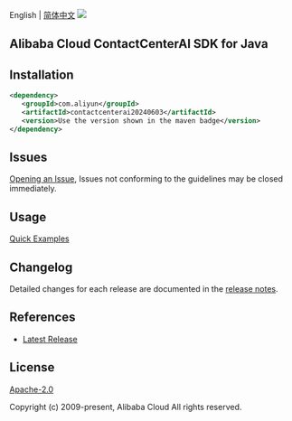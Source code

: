 English | [简体中文](README-CN.md)
![](https://aliyunsdk-pages.alicdn.com/icons/AlibabaCloud.svg)

## Alibaba Cloud ContactCenterAI SDK for Java

## Installation

```xml
<dependency>
   <groupId>com.aliyun</groupId>
   <artifactId>contactcenterai20240603</artifactId>
   <version>Use the version shown in the maven badge</version>
</dependency>
```

## Issues
[Opening an Issue](https://github.com/aliyun/alibabacloud-java-sdk/issues/new), Issues not conforming to the guidelines may be closed immediately.

## Usage
[Quick Examples](https://github.com/aliyun/alibabacloud-java-sdk/blob/master/docs/0-Examples-EN.md#quick-examples)

## Changelog
Detailed changes for each release are documented in the [release notes](./ChangeLog.txt).

## References
* [Latest Release](https://github.com/aliyun/alibabacloud-java-sdk/)

## License
[Apache-2.0](http://www.apache.org/licenses/LICENSE-2.0)

Copyright (c) 2009-present, Alibaba Cloud All rights reserved.